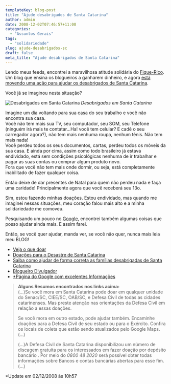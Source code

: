 ```yaml
---
templateKey: blog-post
title: "Ajude desabrigados de Santa Catarina"
author: admin
date: 2008-12-02T07:46:57+11:00
categories:
  - "Assuntos Gerais"
tags:
  - "solidariedade"
slug: ajude-desabrigados-sc
draft: false
meta_title: "Ajude desabrigados de Santa Catarina"
---
```


Lendo meus feeds, encontrei a maravilhosa atitude solidária do [Fique-Rico](http://www.fique-rico.com/ "Blog sobre como ganhar Dinheiro sendo blogueiro").\
Um blog que ensina os blogueiros a ganharem dinheiro, e agora [está movendo uma ação para ajudar os desabrigados de Santa Catarina](http://www.fique-rico.com/2008/12/01/o-seu-comentario-vale-010eur-para-as-vitimas-das-enchentes-de-santa-catarina-brasil/ "Ajude Santa Catarina postando um comentário").

Você já se imaginou nesta situação?

![Desabrigados em Santa Catarina](/img/ajude-desabrigados-sc/129_2319-floripachuva.jpg "Desabrigados em Santa Catarina")
_Desabrigados em Santa Catarina_


Imagine um dia voltando para sua casa do seu trabalho e você não encontra sua casa.\
Você não tem mais sua TV, seu computador, seu SOM, seu Telefone (ninguém irá mais te contatar...Ha! você tem celular? E cadê o seu carregador agora?), não tem mais nenhuma roupa, nenhum tênis. Não tem mais nada!\
Você perdeu todos os seus documentos, cartas, perdeu todos os móveis da sua casa. E ainda por cima, assim como todo brasileiro já estava endividado, está sem condições psicológicas nenhuma de ir trabalhar e pagar as suas contas ou comprar algum produto novo.\
Fora que você não tem mais onde dormir, ou seja, está completamente inabilitado de fazer qualquer coisa.

Então deixe de dar presentes de Natal para quem não perdeu nada e faça uma caridade! Principalmente agora que você receberá seu 13o.

Sim, estou fazendo minhas doações. Estou endividado, mas quando me imaginei nessas situações, meu coração falou mais alto e a minha solidariedade me comoveu.

Pesquisando um pouco no [Google](http://www.google.com/search?q=como+ajudar+desabrigados+santa+catarina "Busca no Google para ajudar desabrigados em Santa Catarina"), encontrei também algumas coisas que posso ajudar ainda mais. E assim farei.

Então, se você quer ajudar, manda ver, se você não quer, nunca mais leia meu BLOG!

*   [Veja o que doar](http://www.desastre.sc.gov.br/index.php?option=com_content&view=article&id=9:o-que-doar-alimentos&catid=13:doacoes&Itemid=2 "Veja o que doar")
*   [Doações para o Desastre de Santa Catarina](http://www.desastre.sc.gov.br/index.php?option=com_content&view=category&id=13&Itemid=2 "Informações para quem quer doar")
*   [Saiba como ajudar de forma correta as famílias desabrigadas de Santa Catarina](http://www.voluntariosonline.org.br/pt-br/eventos/visualizar/121 "Ajude Santa Catarina")
*   [Blogueiro Divulgador
    ](http://voluntariosonline.org.br/pt-br/oportunidades/visualizar/280 "Blogueiro, ajude Santa Catarina")
*   [\*Página do Google com excelentes Informações](http://www.google.com/intl/pt-BR/chuvas-nov08.html "Página do Google com excelentes Informações")

> **Alguns Resumos encontrados nos links acima:**\
> (...)Se você mora em Santa Catarina pode doar em qualquer unidade do Senac/SC, CIEE/SC, OAB/SC, e Defesa Civil de todas as cidades catarinenses. Mas preste atenção nas orientações da Defesa Civil em relação a essas doações.
>
> Se você mora em outro estado, pode ajudar também. Encaminhe doações para a Defesa Civil de seu estado ou para o Exército. Confira os locais de coleta que estão sendo atualizados pelo Google Maps. (...)
>
> (...)A Defesa Civil de Santa Catarina disponibilizou um número de discagem gratuita para os interessados em fazer doação por depósito bancário . Por meio do _0800 48 2020_ será possível obter todas informações sobre Bancos e contas bancárias abertas para esse fim.(...)

\*Update em 02/12/2008 às 10h57
